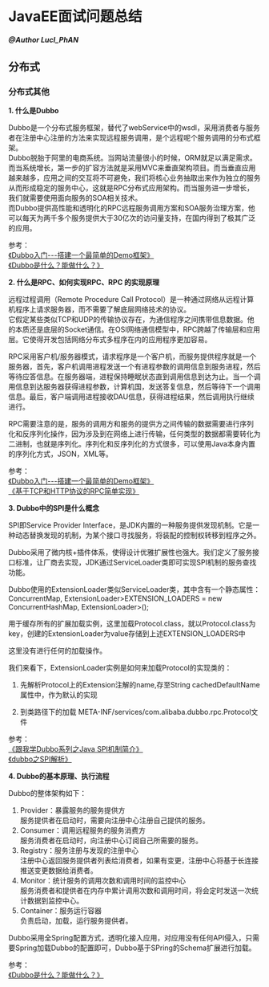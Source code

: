 # JavaEE面试问题总结

##### @Author LucI_PhAN

## 分布式

### 分布式其他

**1. 什么是Dubbo**

Dubbo是一个分布式服务框架，替代了webService中的wsdl，采用消费者与服务者在注册中心注册的方法来实现远程服务调用，是个远程呢个服务调用的分布式框架。  
Dubbo脱胎于阿里的电商系统。当网站流量很小的时候，ORM就足以满足需求。而当系统增长，第一步的扩容方法就是采用MVC来垂直架构项目。而当垂直应用越来越多，应用之间的交互将不可避免，我们将核心业务抽取出来作为独立的服务从而形成稳定的服务中心，这就是RPC分布式应用架构。而当服务进一步增长，我们就需要使用面向服务的SOA相关技术。  
而Dubbo提供高性能和透明化的RPC远程服务调用方案和SOA服务治理方案，他可以每天为两千多个服务提供大于30亿次的访问量支持，在国内得到了极其广泛的应用。

参考：  
[《Dubbo入门---搭建一个最简单的Demo框架》](https://blog.csdn.net/noaman_wgs/article/details/70214612)  
[《Dubbo是什么？能做什么？》](https://blog.csdn.net/houshaolin/article/details/76408399)

**2. 什么是RPC、如何实现RPC、RPC 的实现原理**

远程过程调用（Remote Procedure Call Protocol）是一种通过网络从远程计算机程序上请求服务器，而不需要了解底层网络技术的协议。  
它假定某些类似TCP和UDP的传输协议存在，为通信程序之间携带信息数据。他的本质还是底层的Socket通信。在OSI网络通信模型中，RPC跨越了传输层和应用层。它使得开发包括网络分布式多程序在内的应用程序更加容易。  

RPC采用客户机/服务器模式，请求程序是一个客户机，而服务提供程序就是一个服务器，首先，客户机调用进程发送一个有进程参数的调用信息到服务进程，然后等待应答信息。在服务器端，进程保持睡眠状态直到调用信息到达为止。当一个调用信息到达服务器获得进程参数，计算机国，发送答复信息，然后等待下一个调用信息。最后，客户端调用进程接收DAU信息，获得进程结果，然后调用执行继续进行。

RPC需要注意的是，服务的调用方和服务的提供方之间传输的数据需要进行序列化和反序列化操作，因为涉及到在网络上进行传输，任何类型的数据都需要转化为二进制，也就是序列化。序列化和反序列化的方式很多，可以使用Java本身内置的序列化方式，JSON，XML等。

参考：  
[《Dubbo入门---搭建一个最简单的Demo框架》](https://blog.csdn.net/noaman_wgs/article/details/70214612)   
[《基于TCP和HTTP协议的RPC简单实现》](https://mp.weixin.qq.com/s?__biz=MzI1NDQ3MjQxNA==&mid=2247483900&idx=1&sn=c5ca198a66a701f81c2ab118fe7a734a&chksm=e9c5f84ddeb2715bc574e467cd6537ef81f223453e0989ffd136976b48dcc2d961a75be596de&scene=21#wechat_redirect)

**3. Dubbo中的SPI是什么概念**

SPI即Service Provider Interface，是JDK内置的一种服务提供发现机制。它是一种动态替换发现的机制，为某个接口寻找服务，将装配的控制权转移到程序之外。  

Dubbo采用了微内核+插件体系，使得设计优雅扩展性也强大。我们定义了服务接口标准，让厂商去实现，JDK通过ServiceLoader类即可实现SPI机制的服务查找功能。

Dubbo使用的ExtensionLoader类似ServiceLoader类，其中含有一个静态属性：
ConcurrentMap, ExtensionLoader>EXTENSION_LOADERS = new ConcurrentHashMap, ExtensionLoader>();

用于缓存所有的扩展加载实例，这里加载Protocol.class，就以Protocol.class为key，创建的ExtensionLoader为value存储到上述EXTENSION_LOADERS中

这里没有进行任何的加载操作。

我们来看下，ExtensionLoader实例是如何来加载Protocol的实现类的：

1. 先解析Protocol上的Extension注解的name,存至String cachedDefaultName属性中，作为默认的实现

2. 到类路径下的加载 META-INF/services/com.alibaba.dubbo.rpc.Protocol文件

参考：  
[《跟我学Dubbo系列之Java SPI机制简介》](https://www.jianshu.com/p/46aa69643c97)  
[《dubbo之SPI解析》](https://blog.csdn.net/qiangcai/article/details/77750541)

**4. Dubbo的基本原理、执行流程**

Dubbo的整体架构如下：  
1. Provider：暴露服务的服务提供方  
服务提供者在启动时，需要向注册中心注册自己提供的服务。
2. Consumer：调用远程服务的服务消费方  
服务消费者在启动时，向注册中心订阅自己所需要的服务。
3. Registry：服务注册与发现的注册中心  
注册中心返回服务提供者列表给消费者，如果有变更，注册中心将基于长连接推送变更数据给消费者。
4. Monitor：统计服务的调用次数和调用时间的监控中心  
服务消费者和提供者在内存中累计调用次数和调用时间，将会定时发送一次统计数据到监控中心。
5. Container：服务运行容器  
负责启动，加载，运行服务提供者。

Dubbo采用全Spring配置方式，透明化接入应用，对应用没有任何API侵入，只需要Spring加载Dubbo的配置即可，Dubbo基于SPring的Schema扩展进行加载。

参考：  
[《Dubbo是什么？能做什么？》](https://blog.csdn.net/houshaolin/article/details/76408399)
